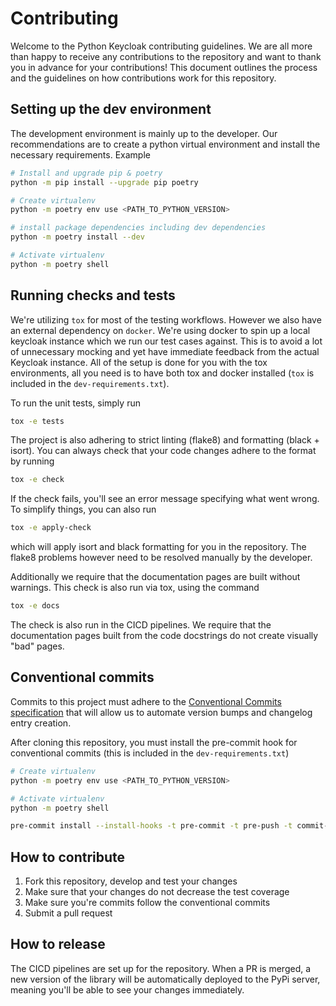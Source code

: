 # Contributing

Welcome to the Python Keycloak contributing guidelines. We are all more than happy to receive
any contributions to the repository and want to thank you in advance for your contributions!
This document outlines the process and the guidelines on how contributions work for this repository.

## Setting up the dev environment

The development environment is mainly up to the developer. Our recommendations are to create a python
virtual environment and install the necessary requirements. Example

```sh
# Install and upgrade pip & poetry
python -m pip install --upgrade pip poetry

# Create virtualenv
python -m poetry env use <PATH_TO_PYTHON_VERSION>

# install package dependencies including dev dependencies
python -m poetry install --dev

# Activate virtualenv
python -m poetry shell
```

## Running checks and tests

We're utilizing `tox` for most of the testing workflows. However we also have an external dependency on `docker`.
We're using docker to spin up a local keycloak instance which we run our test cases against. This is to avoid
a lot of unnecessary mocking and yet have immediate feedback from the actual Keycloak instance. All of the setup
is done for you with the tox environments, all you need is to have both tox and docker installed
(`tox` is included in the `dev-requirements.txt`).

To run the unit tests, simply run

```sh
tox -e tests
```

The project is also adhering to strict linting (flake8) and formatting (black + isort). You can always check that
your code changes adhere to the format by running

```sh
tox -e check
```

If the check fails, you'll see an error message specifying what went wrong. To simplify things, you can also run

```sh
tox -e apply-check
```

which will apply isort and black formatting for you in the repository. The flake8 problems however need to be resolved
manually by the developer.

Additionally we require that the documentation pages are built without warnings. This check is also run via tox, using
the command

```sh
tox -e docs
```

The check is also run in the CICD pipelines. We require that the documentation pages built from the code docstrings
do not create visually "bad" pages.

## Conventional commits

Commits to this project must adhere to the [Conventional Commits
specification](https://www.conventionalcommits.org/en/v1.0.0/) that will allow
us to automate version bumps and changelog entry creation.

After cloning this repository, you must install the pre-commit hook for
conventional commits (this is included in the `dev-requirements.txt`)

```sh
# Create virtualenv
python -m poetry env use <PATH_TO_PYTHON_VERSION>

# Activate virtualenv
python -m poetry shell

pre-commit install --install-hooks -t pre-commit -t pre-push -t commit-msg
```

## How to contribute

1. Fork this repository, develop and test your changes
2. Make sure that your changes do not decrease the test coverage
3. Make sure you're commits follow the conventional commits
4. Submit a pull request

## How to release

The CICD pipelines are set up for the repository. When a PR is merged, a new version of the library
will be automatically deployed to the PyPi server, meaning you'll be able to see your changes immediately.
